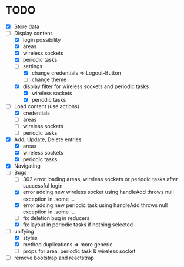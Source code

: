# TODO

- [x] Store data
- [ ] Display content
    - [x] login possibility
    - [x] areas
    - [x] wireless sockets
    - [x] periodic tasks
    - [ ] settings
        - [x] change credentials => Logout-Button
        - [ ] change theme
    - [x] display filter for wireless sockets and periodic tasks
        - [x] wireless sockets
        - [x] periodic tasks
- [ ] Load content (use actions)
    - [x] credentials
    - [ ] areas
    - [ ] wireless sockets
    - [ ] periodic tasks
- [x] Add, Update, Delete entries
    - [x] areas
    - [x] wireless sockets
    - [x] periodic tasks
- [x] Navigating
- [ ] Bugs
    - [ ] 302 error loading areas, wireless sockets or periodic tasks after successful login
    - [x] error adding new wireless socket using handleAdd throws null exception in .some ...
    - [x] error adding new periodic task using handleAdd throws null exception in .some ...
    - [ ] fix deletion bug in reducers
    - [x] fix layout in periodic tasks if nothing selected
- [ ] unifying
    - [x] styles
    - [x] method duplications => more generic
    - [ ] props for area, periodic task & wireless socket
- [ ] remove bootstrap and reactstrap

